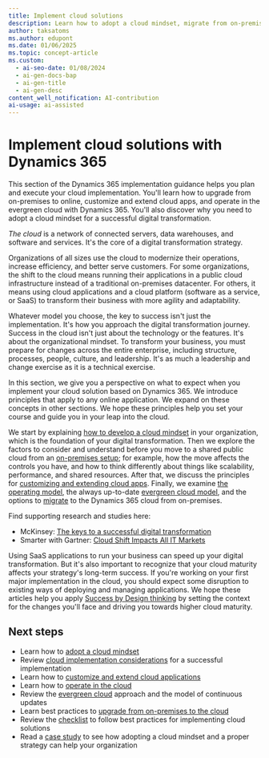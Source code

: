 ```yaml
---
title: Implement cloud solutions
description: Learn how to adopt a cloud mindset, migrate from on-premises to online deployments, customize and extend cloud apps, and operate in the evergreen cloud with Dynamics 365.
author: taksatoms
ms.author: edupont
ms.date: 01/06/2025
ms.topic: concept-article
ms.custom:
  - ai-seo-date: 01/08/2024
  - ai-gen-docs-bap
  - ai-gen-title
  - ai-gen-desc
content_well_notification: AI-contribution
ai-usage: ai-assisted
---
```


# Implement cloud solutions with Dynamics 365

This section of the Dynamics 365 implementation guidance helps you plan and execute your cloud implementation. You'll learn how to upgrade from on-premises to online, customize and extend cloud apps, and operate in the evergreen cloud with Dynamics 365. You'll also discover why you need to adopt a cloud mindset for a successful digital transformation.

*The cloud* is a network of connected servers, data warehouses, and software and services. It's the core of a digital transformation strategy.

Organizations of all sizes use the cloud to modernize their operations, increase efficiency, and better serve customers. For some organizations, the shift to the cloud means running their applications in a public cloud infrastructure instead of a traditional on-premises datacenter. For others, it means using cloud applications and a cloud platform (software as a service, or SaaS) to transform their business with more agility and adaptability.

Whatever model you choose, the key to success isn't just the implementation. It's how you approach the digital transformation journey. Success in the cloud isn't just about the technology or the features. It's about the organizational mindset. To transform your business, you must prepare for changes across the entire enterprise, including structure, processes, people, culture, and leadership. It's as much a leadership and change exercise as it is a technical exercise.

In this section, we give you a perspective on what to expect when you implement your cloud solution based on Dynamics 365. We introduce principles that apply to any online application. We expand on these concepts in other sections. We hope these principles help you set your course and guide you in your leap into the cloud.

We start by explaining [how to develop a cloud mindset](implementing-cloud-solutions-adopt-cloud-mindset.md) in your organization, which is the foundation of your digital transformation. Then we explore the factors to consider and understand before you move to a shared public cloud from an [on-premises setup](implementing-cloud-solutions-upgrade-from-onpremises-to-cloud.md); for example, how the move affects the controls you have, and how to think differently about things like scalability, performance, and shared resources. After that, we discuss the principles for [customizing and extending cloud apps](implementing-cloud-solutions-customize-extend-cloud-applications.md). Finally, we examine [the operating model](implementing-cloud-solutions-operate-in-cloud.md), the always up-to-date [evergreen cloud model](implementing-cloud-solutions-evergreen-cloud.md), and the options to [migrate](implementing-cloud-solutions-upgrade-from-onpremises-to-cloud.md) to the Dynamics 365 cloud from on-premises.

Find supporting research and studies here:

- McKinsey: [The keys to a successful digital transformation](https://www.mckinsey.com/business-functions/organization/our-insights/unlocking-success-in-digital-transformations)
- Smarter with Gartner: [Cloud Shift Impacts All IT Markets](https://www.gartner.com/smarterwithgartner/cloud-shift-impacts-all-it-markets/)

Using SaaS applications to run your business can speed up your digital transformation. But it's also important to recognize that your cloud maturity affects your strategy's long-term success. If you're working on your first major implementation in the cloud, you should expect some disruption to existing ways of deploying and managing applications. We hope these articles help you apply [Success by Design thinking](success-by-design.md) by setting the context for the changes you'll face and driving you towards higher cloud maturity.

## Next steps

- Learn how to [adopt a cloud mindset](implementing-cloud-solutions-adopt-cloud-mindset.md)  
- Review [cloud implementation considerations](implementing-cloud-solutions-cloud-implementation.md) for a successful implementation  
- Learn how to [customize and extend cloud applications](implementing-cloud-solutions-customize-extend-cloud-applications.md)
- Learn how to [operate in the cloud](implementing-cloud-solutions-operate-in-cloud.md)  
- Review the [evergreen cloud](implementing-cloud-solutions-evergreen-cloud.md) approach and the model of continuous updates
- Learn best practices to [upgrade from on-premises to the cloud](implementing-cloud-solutions-upgrade-from-onpremises-to-cloud.md)  
- Review the [checklist](implementing-cloud-solutions-checklist.md) to follow best practices for implementing cloud solutions  
- Read a [case study](implementing-cloud-solutions-case-study.md) to see how adopting a cloud mindset and a proper strategy can help your organization
